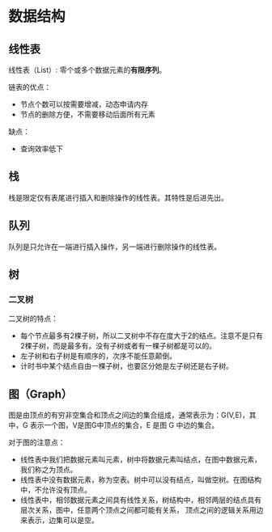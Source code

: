 # 数据结构
## 线性表
线性表（List）: 零个或多个数据元素的**有限序列**。

链表的优点：
- 节点个数可以按需要增减，动态申请内存
- 节点的删除方便，不需要移动后面所有元素

缺点：
- 查询效率低下

## 栈
栈是限定仅有表尾进行插入和删除操作的线性表。其特性是后进先出。

## 队列
队列是只允许在一端进行插入操作，另一端进行删除操作的线性表。

## 树
### 二叉树
二叉树的特点：
- 每个节点最多有2棵子树，所以二叉树中不存在度大于2的结点。注意不是只有2棵子树，而是最多有。没有子树或者有一棵子树都是可以的。
- 左子树和右子树是有顺序的，次序不能任意颠倒。
- 计时书中某个结点自由一棵子树，也要区分她是左子树还是右子树。

## 图（Graph）
图是由顶点的有穷非空集合和顶点之间边的集合组成，通常表示为：G(V,E)，其中，G 表示一个图，V是图G中顶点的集合，E
是图 G 中边的集合。

对于图的注意点：
- 线性表中我们把数据元素叫元素，树中将数据元素叫结点，在图中数据元素，我们称之为顶点。
- 线性表中没有数据元素，称为空表。树中可以没有结点，叫做空树。在图结构中，不允许没有顶点。
- 线性表中，相邻数据元素之间具有线性关系，树结构中，相邻两层的结点具有层次关系，图中，任意两个顶点之间都可能有关系，
顶点之间的逻辑关系用边来表示，边集可以是空。


